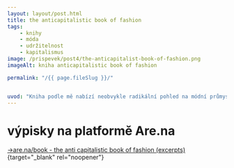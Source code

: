 ```yaml
---
layout: layout/post.html
title: the anticapitalistic book of fashion
tags: 
    - knihy
    - móda
    - udržitelnost
    - kapitalismus
image: /prispevek/post4/the-anticapitalist-book-of-fashion.png
imageAlt: kniha anticapitalistic book of fashion

permalink: "/{{ page.fileSlug }}/"


uvod: "Kniha podle mě nabízí neobvykle radikální pohled na módní průmysl. Nebojí se jít ke kořenům problémů a pojmenovat je jako: rasismus, kolonialismus, kapitalismus… Nahlíží na módu skrze třídní boj a vykořisťování a nezastavuje se u polovičních řešení, jaké jsou často propagovány liberálními médii a autory. Kniha se věnuje takřka každému aspektu, od vykořisťování šiček na globálním jihu a jeho historii, přes trendy, online nákupy, modeling, velké designéry, přístupy původních obyvatel k módě až po možná řešení. Pokud byste si měli přečíst jednu knihu, která nabízí alternativní pohled na módní průmysl, který neglorifikuje velká jména, estetiku a úspěch nad vše ostatní, tak je to právě tahle."
---
```

# výpisky na platformě Are.na

[→are.na/book - the anti capitalistic book of fashion (excerpts)](https://www.are.na/daniel-weber-ybsgvbdwtz4/book-the-anti-capitalistic-book-of-fashion-excerpts){target="_blank" rel="noopener"}

<div id="content-collection"></div>

<script src="https://cdn.jsdelivr.net/npm/axios/dist/axios.min.js"></script>
<script src="/script/arena-fetch-book.js"></script> <!-- odkaz na kod ktery taha data z areny od nejstarších -->

<script>
    const ARENA_API_URL = 'https://api.are.na/v2/channels/book-the-anti-capitalistic-book-of-fashion-excerpts?per=30&page=1';
    fetchArenaData(ARENA_API_URL); // Call the function to fetch and display content
</script>

